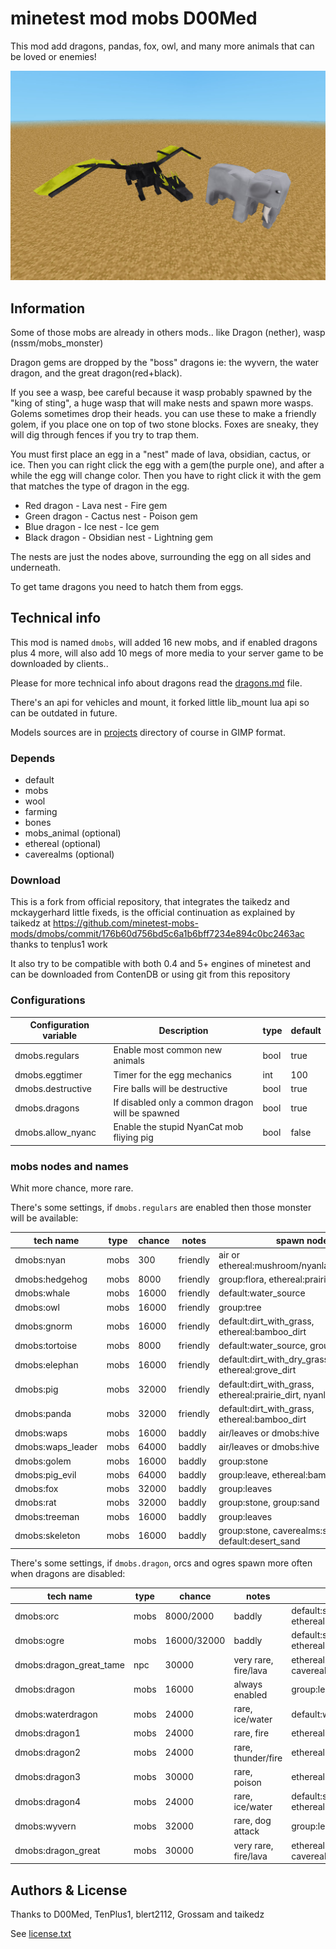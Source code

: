 minetest mod mobs D00Med
=========================

This mod add dragons, pandas, fox, owl, and many more animals that can be loved or enemies!

![](screenshot.jpg)

Information
-----------

Some of those mobs are already in others mods.. like Dragon (nether), wasp (nssm/mobs_monster)

Dragon gems are dropped by the "boss" dragons ie: the wyvern, the water dragon, and the great dragon(red+black).

If you see a wasp, bee careful because it wasp probably spawned by the "king of sting", a huge wasp that will make nests and spawn more wasps. Golems sometimes drop their heads. you can use these to make a friendly golem, if you place one on top of two stone blocks. Foxes are sneaky, they will dig through fences if you try to trap them.

You must first place an egg in a "nest" made of lava, obsidian, cactus, or ice.
Then you can right click the egg with a gem(the purple one), and after a while the egg will change color. Then you have to right click it with the gem that matches the type of dragon in the egg.

* Red dragon - Lava nest - Fire gem
* Green dragon - Cactus nest - Poison gem
* Blue dragon - Ice nest - Ice gem
* Black dragon - Obsidian nest - Lightning gem

The nests are just the nodes above, surrounding the egg on all sides and underneath.

To get tame dragons you need to hatch them from eggs.

Technical info
--------------

This mod is named `dmobs`, will added 16 new mobs, and if enabled dragons plus 4 more, will also  add 10 megs of more media to your server game to be downloaded by clients..

Please for more technical info about dragons read the [dragons.md](dragons.md) file.

There's an api for vehicles and mount, it forked little lib_mount lua api so can be outdated in future.

Models sources are in [projects](projects) directory of course in GIMP format.

### Depends

* default
* mobs
* wool
* farming
* bones
* mobs_animal (optional)
* ethereal (optional)
* caverealms (optional)

### Download

This is a fork from official repository, that integrates the taikedz and mckaygerhard little fixeds, is the official continuation as explained by taikedz at https://github.com/minetest-mobs-mods/dmobs/commit/176b60d756bd5c6a1b6bff7234e894c0bc2463ac thanks to tenplus1 work

It also try to be compatible with both 0.4 and 5+ engines of minetest and can be downloaded from ContenDB or using git from this repository

### Configurations

| Configuration variable  | Description                    | type  | default |
| ----------------------- | ------------------------------ | ----- | ----- |
| dmobs.regulars          | Enable most common new animals | bool  | true  |
| dmobs.eggtimer          | Timer for the egg mechanics    | int   | 100   |
| dmobs.destructive       | Fire balls will be destructive | bool  | true  |
| dmobs.dragons           | If disabled only a common dragon will be spawned | bool | true |
| dmobs.allow_nyanc       | Enable the stupid NyanCat mob fliying pig | bool | false |

### mobs nodes and names

Whit more chance, more rare.

There's some settings, if `dmobs.regulars` are enabled then those monster will be available:

| tech name      | type  | chance  | notes      | spawn nodes                 |
| -------------- | ----- | ------- | ---------- | --------------------------- |
| dmobs:nyan     | mobs  | 300     | friendly   | air or ethereal:mushroom/nyanland:meseleaves |
| dmobs:hedgehog | mobs  | 8000    | friendly   | group:flora, ethereal:prairie_dirt |
| dmobs:whale    | mobs  | 16000   | friendly   | default:water_source        |
| dmobs:owl      | mobs  | 16000   | friendly   | group:tree                  |
| dmobs:gnorm    | mobs  | 16000   | friendly   | default:dirt_with_grass, ethereal:bamboo_dirt  |
| dmobs:tortoise | mobs  | 8000    | friendly   | default:water_source, group:sand |
| dmobs:elephan  | mobs  | 16000   | friendly   | default:dirt_with_dry_grass, ethereal:grove_dirt |
| dmobs:pig      | mobs  | 32000   | friendly   | default:dirt_with_grass, ethereal:prairie_dirt, nyanland:cloudstone |
| dmobs:panda    | mobs  | 32000   | friendly   | default:dirt_with_grass, ethereal:bamboo_dirt |
| dmobs:waps     | mobs  | 16000   | baddly     | air/leaves  or dmobs:hive   |
| dmobs:waps_leader | mobs | 64000 | baddly     | air/leaves  or dmobs:hive   |
| dmobs:golem    | mobs  | 16000   | baddly     | group:stone                 |
| dmobs:pig_evil | mobs  | 64000   | baddly     | group:leave, ethereal:bamboo_leaves   |
| dmobs:fox      | mobs  | 32000   | baddly     | group:leaves                |
| dmobs:rat      | mobs  | 32000   | baddly     | group:stone, group:sand     |
| dmobs:treeman  | mobs  | 16000   | baddly     | group:leaves                |
| dmobs:skeleton | mobs  | 16000   | baddly     | group:stone, caverealms:stone_with_salt, default:desert_sand |

There's some settings, if `dmobs.dragon`, orcs and ogres spawn more often when dragons are disabled:

| tech name      | type  | chance  | notes      | spawn nodes                 |
| -------------- | ----- | ------- | ---------- | --------------------------- |
| dmobs:orc      | mobs  | 8000/2000 | baddly     | default:snow_block, default:permafrost_with_moss, default:permafrost_with_stone, ethereal:cold_dirt |
| dmobs:ogre     | mobs  | 16000/32000 | baddly     | default:snow_block, default:permafrost_with_moss, default:permafrost_with_stone, ethereal:cold_dirt |
| dmobs:dragon_great_tame | npc | 30000 | very rare, fire/lava | ethereal:jungle_dirt,default:jungleleaves,default:lava_source,caverealms:glow_mese, caverealms:glow_amethyst,caverealms:glow_crystal,caverealms:glow_emerald,cavereals:glow_ruby
| dmobs:dragon   | mobs  | 16000  | always enabled     | group:leaves           |
| dmobs:waterdragon | mobs  | 24000 | rare, ice/water  | default:water_source |
| dmobs:dragon1 | mobs  | 24000  | rare, fire | ethereal:fiery_dirt, default:desert_sand |
| dmobs:dragon2 | mobs  | 24000  | rare, thunder/fire | ethereal:cristal_dirt, default:dirt_with_dry_grass |
| dmobs:dragon3 | mobs  | 30000  | rare, poison | ethereal:jungle_dirt, default:jungleleaves |
| dmobs:dragon4 | mobs  | 24000  | rare, ice/water | default:snow_block, default:permafrost_with_moss, default:permafrost_with_stone, ethereal:cold_dirt |
| dmobs:wyvern  | mobs  | 32000  | rare, dog attack | group:leaves |
| dmobs:dragon_great | mobs  | 30000 | very rare, fire/lava | ethereal:jungle_dirt,default:jungleleaves,default:lava_source,caverealms:glow_mese, caverealms:glow_amethyst,caverealms:glow_crystal,caverealms:glow_emerald,cavereals:glow_ruby |


## Authors & License

Thanks to D00Med, TenPlus1, blert2112, Grossam and taikedz

See [license.txt](license.txt)
